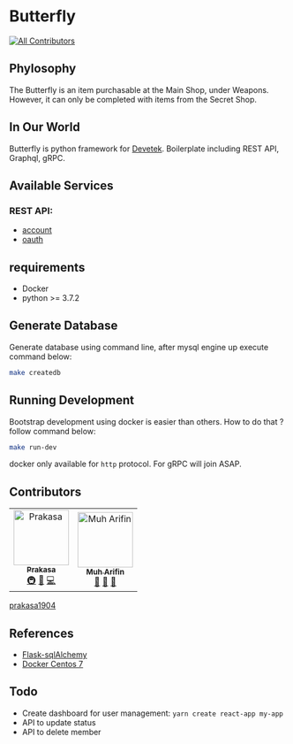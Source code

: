 # Butterfly
[![All Contributors](https://img.shields.io/badge/all_contributors-2-orange.svg?style=flat-square)](#contributors)

## Phylosophy

The Butterfly is an item purchasable at the Main Shop, under Weapons. However, it can only be completed with items from the Secret Shop.

## In Our World

Butterfly is python framework for [Devetek](http://devetek.com). Boilerplate including REST API, Graphql, gRPC.

## Available Services

### REST API:

- [account](https://github.com/devetek/Butterfly/tree/master/docs/account)
- [oauth](https://github.com/devetek/Butterfly/tree/master/docs/oauth)

## requirements

- Docker
- python >= 3.7.2

## Generate Database

Generate database using command line, after mysql engine up execute command below:

```sh
make createdb
```

## Running Development

Bootstrap development using docker is easier than others. How to do that ? follow command below:

```sh
make run-dev
```

docker only available for `http` protocol. For gRPC will join ASAP.

## Contributors

<!-- ALL-CONTRIBUTORS-LIST:START - Do not remove or modify this section -->
<!-- prettier-ignore -->
<table>
  <tr>
    <td align="center"><a href="http://www.terpusat.com"><img src="https://avatars1.githubusercontent.com/u/6983524?v=4" width="100px;" alt="Prakasa"/><br /><sub><b>Prakasa</b></sub></a><br /><a href="#infra-prakasa1904" title="Infrastructure (Hosting, Build-Tools, etc)">🚇</a> <a href="https://github.com/devetek/Butterfly/commits?author=prakasa1904" title="Documentation">📖</a> <a href="https://github.com/devetek/Butterfly/commits?author=prakasa1904" title="Code">💻</a></td>
    <td align="center"><a href="https://github.com/arivin29"><img src="https://avatars0.githubusercontent.com/u/11455704?v=4" width="100px;" alt="Muh Arifin"/><br /><sub><b>Muh Arifin</b></sub></a><br /><a href="#question-arivin29" title="Answering Questions">💬</a> <a href="#business-arivin29" title="Business development">💼</a> <a href="#design-arivin29" title="Design">🎨</a></td>
  </tr>
</table>

<!-- ALL-CONTRIBUTORS-LIST:END -->
[prakasa1904](https://github.com/prakasa1904)

## References

- [Flask-sqlAlchemy](https://flask-sqlalchemy.palletsprojects.com/en/2.x/queries/)
- [Docker Centos 7](<https://github.com/NaturalHistoryMuseum/scratchpads2/wiki/Install-Docker-and-Docker-Compose-(Centos-7)>)

## Todo

- Create dashboard for user management: `yarn create react-app my-app`
- API to update status
- API to delete member
